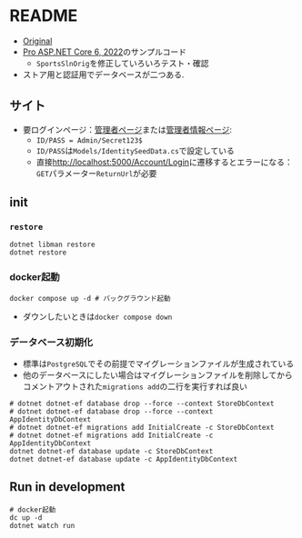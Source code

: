 # README

- [Original](https://github.com/Apress/pro-asp.net-core-6/tree/main/11%20-%20SportsStore%20-%205/End%20of%20Chapter/SportsSln)
- [Pro ASP.NET Core 6, 2022](https://github.com/Apress/pro-asp.net-core-6/tree/main/11%20-%20SportsStore%20-%205)のサンプルコード
    - `SportsSlnOrig`を修正していろいろテスト・確認
- ストア用と認証用でデータベースが二つある.

## サイト

- 要ログインページ：[管理者ページ](http://localhost:5000/admin)または[管理者情報ページ](http://localhost:5000/admin/identityusers):
  - `ID/PASS = Admin/Secret123$`
  - `ID/PASS`は`Models/IdentitySeedData.cs`で設定している
  - 直接<http://localhost:5000/Account/Login>に遷移するとエラーになる：`GET`パラメーター`ReturnUrl`が必要

## init

### `restore`

```shell
dotnet libman restore
dotnet restore
```

### docker起動

```shell
docker compose up -d # バックグラウンド起動
```

- ダウンしたいときは`docker compose down`

### データベース初期化

- 標準は`PostgreSQL`でその前提でマイグレーションファイルが生成されている
- 他のデータベースにしたい場合はマイグレーションファイルを削除してからコメントアウトされた`migrations add`の二行を実行すれば良い

```shell
# dotnet dotnet-ef database drop --force --context StoreDbContext
# dotnet dotnet-ef database drop --force --context AppIdentityDbContext
# dotnet dotnet-ef migrations add InitialCreate -c StoreDbContext
# dotnet dotnet-ef migrations add InitialCreate -c AppIdentityDbContext
dotnet dotnet-ef database update -c StoreDbContext
dotnet dotnet-ef database update -c AppIdentityDbContext
```

## Run in development

```shell
# docker起動
dc up -d
dotnet watch run
```
